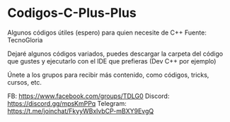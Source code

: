 # Codigos-C-Plus-Plus
Algunos códigos útiles (espero) para quien necesite de C++
Fuente: TecnoGloria

Dejaré algunos códigos variados, puedes descargar la carpeta del código que gustes 
y ejecutarlo con el IDE que prefieras (Dev C++ por ejemplo)

Únete a los grupos para recibir más contenido, como códigos, tricks, cursos, etc.

FB: https://www.facebook.com/groups/TDLG0
Discord: https://discord.gg/mpsKmPPq
Telegram: https://t.me/joinchat/FkyyWBxlvbCP-mBXY9EvgQ
